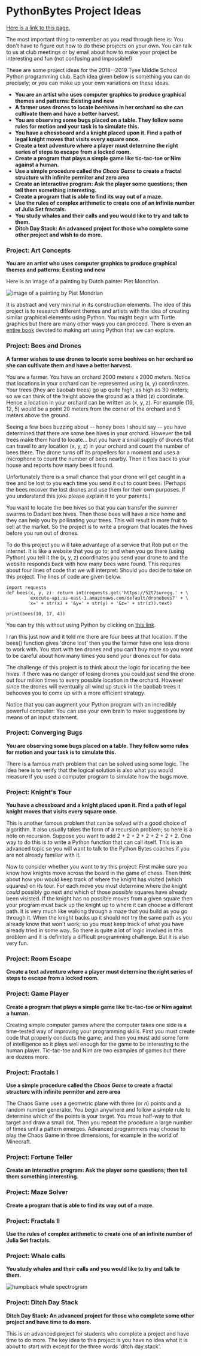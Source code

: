 # PythonBytes Project Ideas


[Here is a link to this page.](https://github.com/robfatland/pythonbytes/tree/master/projects)


The most important thing to remember as you read through here is: You don't have to figure out 
how to do these projects on your own. You can talk to us at club meetings or by email about how
to make your project be interesting and fun (not confusing and impossible!) 


These are some project ideas for the 2018--2019 Tyee Middle School Python programming club.
Each idea given below is something you can do precisely; or you can make up your
own variations on these ideas.  



- **You are an artist who uses computer graphics to produce graphical themes and patterns: Existing and new**
- **A farmer uses drones to locate beehives in her orchard so she can cultivate them and have a better harvest.**
- **You are observing some bugs placed on a table. They follow some rules for motion and your task is to simulate this.**
- **You have a chessboard and a knight placed upon it. Find a path of legal knight moves that visits every square once.**
- **Create a text adventure where a player must determine the right series of steps to escape from a locked room.**
- **Create a program that plays a simple game like tic-tac-toe or Nim against a human.**
- **Use a simple procedure called the *Chaos Game* to create a fractal structure with infinite permiter and zero area**
- **Create an interactive program: Ask the player some questions; then tell them something interesting.**
- **Create a program that is able to find its way out of a maze.**
- **Use the rules of complex arithmetic to create one of an infinite number of Julia Set fractals.**
- **You study whales and their calls and you would like to try and talk to them.**
- **Ditch Day Stack: An advanced project for those who complete some other project and wish to do more.**




### Project: Art Concepts


**You are an artist who uses computer graphics to produce graphical themes and patterns: Existing and new**


Here is an image of a painting by Dutch painter Piet Mondrian. 


![image of a painting by Piet Mondrian](https://github.com/robfatland/pythonbytes/blob/master/projects/mondrian.png "Tableau I, 1921")


It is abstract and very minimal in its construction elements. The idea of this project is to research different themes and 
artists with the idea of creating similar graphical elements using Python. You might begin with Turtle graphics but there 
are many other ways you can proceed.  There is even an [entire book](https://www.makeartwithpython.com/book/) devoted to
making art using Python that we can explore. 


### Project: Bees and Drones


**A farmer wishes to use drones to locate some beehives on her orchard so she can cultivate them and have a better harvest.**

You are a farmer. You have an orchard 2000 meters x 2000 meters. Notice that locations in your orchard can be
represented using (x, y) coordinates. Your trees (they are baobab trees) go up quite high, as high as 30 meters; 
so we can think of the height above the ground as a third (z) coordinate. Hence a location in your orchard can
be written as (x, y, z). For example (16, 12, 5) would be a point 20 meters from the corner of the orchard and 
5 meters above the ground.  


Seeing a few bees buzzing about -- honey bees I should say -- you have determined that there are some bee hives 
in your orchard. However the tall trees make them hard to locate... but you have a small supply of drones that 
can travel to any location (x, y, z) in your orchard and count the number of bees there. The drone turns off its
propellers for a moment and uses a microphone to count the number of bees nearby. Then it flies back to your 
house and reports how many bees it found.


Unfortunately there is a small chance that your drone will get caught in a tree and be lost to you each time 
you send it out to count bees. (Perhaps the bees recover the lost drones and use them for their own purposes.
If you understand this joke please explain it to your parents.) 


You want to locate the bee hives so that you can transfer the summer swarms to Dadant box hives. Then those 
bees will have a nice home and they can help you by pollinating your trees. This will result in more fruit to
sell at the market. So the project is to write a program that locates the hives before you run out of drones.  


To do this project you will take advantage of a service that Rob put on the internet. It is like a website 
that you go to; and when you go there (using Python) you tell it the (x, y, z) coordinates you send your 
drone to and the website responds back with how many bees were found. This requires about four lines of 
code that we will interpret: Should you decide to take on this project. The lines of code are given below.


```
import requests
def bees(x, y, z): return int(requests.get('https://52t7suregg.' + \
        'execute-api.us-east-1.amazonaws.com/default/dronebees?' + \
        'x=' + str(x) + '&y=' + str(y) + '&z=' + str(z)).text)
    
print(bees(10, 17, 4))
```

You can try this without using Python by clicking on 
[this link](https://52t7suregg.execute-api.us-east-1.amazonaws.com/default/dronebees?x=10&y=17&z=4).


I ran this just now and it told me there are four bees at that location. If the bees() function gives 
'drone lost' then you the farmer have one less drone to work with. You start with ten drones and you can't buy more
so you want to be careful about how many times you send your drones out for data. 


The challenge of this project is to think about the logic for locating the bee hives. If there was no danger of
losing drones you could just send the drone out four million times to every possible location in the orchard. 
However since the drones will eventually all wind up stuck in the baobab trees it behooves you to come up with 
a more efficient strategy.


Notice that you can augment your Python program with an incredibly powerful computer: You can use your own brain
to make suggestions by means of an input statement. 



### Project: Converging Bugs


**You are observing some bugs placed on a table. They follow some rules for motion and your task is to simulate this.**


There is a famous math problem that can be solved using some logic. The idea here is to verify that the logical
solution is also what you would measure if you used a computer program to simulate how the bugs move. 


### Project: Knight's Tour


**You have a chessboard and a knight placed upon it. Find a path of legal knight moves that visits every square once.**


This is another famous problem that can be solved with a good choice of algorithm. It also usually takes the 
form of a recursion problem; so here is a note on recursion. Suppose you want to add 2 + 2 + 2 + 2 + 2 + 2 + 2.
One way to do this is to write a Python function that can call itself. This is an advanced topic so you will 
want to talk to the Python Bytes coaches if you are not already familiar with it. 


Now to consider whether you want to try this project: First make sure you know how knights move across the board 
in the game of chess. Then think about how you would keep track of where the knight has visited (which squares) 
on its tour. For each move you must determine where the knight *could* possibly go next and which of those *possible*
squares have already been visisted. If the knight has no possible moves from a given square then your program must 
back up the knight up to where it can choose a different path. It is very much like walking through a maze that you
build as you go through it. When the knight backs up it should not try the same path as you already know that won't
work; so you must keep track of what you have already tried in some way. So there is quite a lot of logic involved 
in this problem and it is definitely a difficult programming challenge. But it is also very fun. 




### Project: Room Escape 


**Create a text adventure where a player must determine the right series of steps to escape from a locked room.**


### Project: Game Player


**Create a program that plays a simple game like tic-tac-toe or Nim against a human.**


Creating simple computer games where the computer takes one side is a time-tested way of improving your programming 
skills. First you must create code that properly conducts the game; and then you must add some form of intelligence
so it plays well enough for the game to be interesting to the human player. Tic-tac-toe and Nim are two examples
of games but there are dozens more.


### Project: Fractals I


**Use a simple procedure called the *Chaos Game* to create a fractal structure with infinite permiter and zero area**


The Chaos Game uses a geometric plane with three (or *n*) points and a random number generator. You begin anywhere
and follow a simple rule to determine which of the points is your target. You move half-way to that target and draw
a small dot. Then you repeat the procedure a large number of times until a pattern emerges. Advanced programmers 
may choose to play the Chaos Game in three dimensions, for example in the world of Minecraft. 


### Project: Fortune Teller


**Create an interactive program: Ask the player some questions; then tell them something interesting.**


### Project: Maze Solver


**Create a program that is able to find its way out of a maze.**



### Project: Fractals II


**Use the rules of complex arithmetic to create one of an infinite number of Julia Set fractals.**


### Project: Whale calls


**You study whales and their calls and you would like to try and talk to them.**


![humpback whale spectrogram](https://github.com/robfatland/pythonbytes/blob/master/projects/humpback_spectrogram.png "whale call")


### Project: Ditch Day Stack


**Ditch Day Stack: An advanced project for those who complete some other project and have time to do more.**


This is an advanced project for students who complete a project and have time to do more. The key idea to this project
is you have no idea what it is about to start with except for the three words 'ditch day stack'. 
